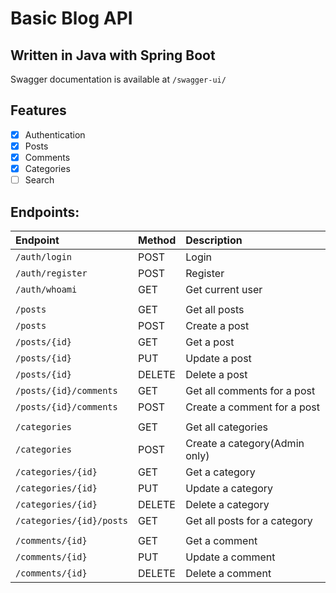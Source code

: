 # Basic Blog API
## Written in Java with Spring Boot

Swagger documentation is available at `/swagger-ui/`

## Features
- [x] Authentication
- [x] Posts
- [x] Comments
- [x] Categories
- [ ] Search

## Endpoints:
| Endpoint                 | Method | Description                   |
|:-------------------------|:-------|:------------------------------|
| `/auth/login`            | POST   | Login                         |
| `/auth/register`         | POST   | Register                      |
| `/auth/whoami`           | GET    | Get current user              |
|                          |        |                               |
| `/posts`                 | GET    | Get all posts                 |
| `/posts`                 | POST   | Create a post                 |
| `/posts/{id}`            | GET    | Get a post                    |
| `/posts/{id}`            | PUT    | Update a post                 |
| `/posts/{id}`            | DELETE | Delete a post                 |
| `/posts/{id}/comments`   | GET    | Get all comments for a post   |
| `/posts/{id}/comments`   | POST   | Create a comment for a post   |
|                          |        |                               |
| `/categories`            | GET    | Get all categories            |
| `/categories`            | POST   | Create a category(Admin only) |
| `/categories/{id}`       | GET    | Get a category                |
| `/categories/{id}`       | PUT    | Update a category             |
| `/categories/{id}`       | DELETE | Delete a category             |
| `/categories/{id}/posts` | GET    | Get all posts for a category  |
|                          |        |                               |
| `/comments/{id}`         | GET    | Get a comment                 |
| `/comments/{id}`         | PUT    | Update a comment              |
| `/comments/{id}`         | DELETE | Delete a comment              |




